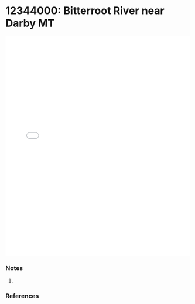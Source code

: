 # 12344000: Bitterroot River near Darby MT

<iframe src="/distribution_estimation/_static/stations/12344000_fdc.html" width="100%" height="600" frameborder="0"></iframe>

### Notes
1. 

### References


